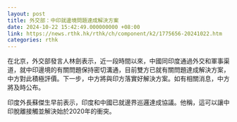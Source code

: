```yaml
---
layout: post
title: 外交部：中印就邊境問題達成解決方案
date: 2024-10-22 15:42:49.000000000 +08:00
link: https://news.rthk.hk/rthk/ch/component/k2/1775656-20241022.htm
categories: rthk
---
```


在北京，外交部發言人林劍表示，近一段時間以來，中國同印度通過外交和軍事渠道，就中印邊境的有關問題保持密切溝通，目前雙方已就有關問題達成解決方案，中方對此積極評價。下一步，中方將與印方落實好解決方案。如有相關消息，中方將及時公布。

印度外長蘇傑生早前表示，印度和中國已就邊界巡邏達成協議。他稱，這可以讓中印脫離接觸並解決始於2020年的衝突。
